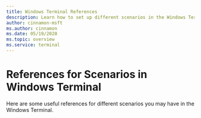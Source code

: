 ```yaml
---
title: Windows Terminal References
description: Learn how to set up different scenarios in the Windows Terminal.
author: cinnamon-msft
ms.author: cinnamon
ms.date: 05/19/2020
ms.topic: overview
ms.service: terminal
---
```


# References for Scenarios in Windows Terminal

Here are some useful references for different scenarios you may have in the Windows Terminal.
